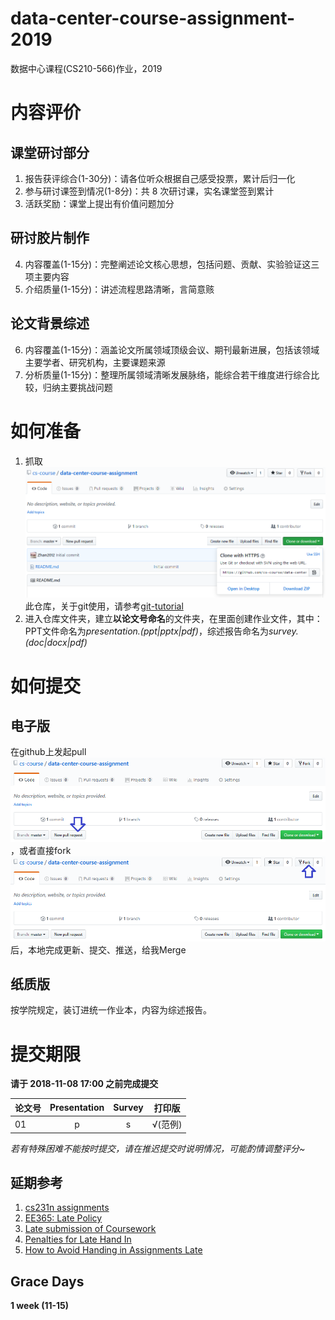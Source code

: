 # data-center-course-assignment-2019

数据中心课程(CS210-566)作业，2019

# 内容评价

## 课堂研讨部分

1. 报告获评综合(1-30分)：请各位听众根据自己感受投票，累计后归一化
2. 参与研讨课签到情况(1-8分)：共 8 次研讨课，实名课堂签到累计
3. 活跃奖励：课堂上提出有价值问题加分

## 研讨胶片制作

4. 内容覆盖(1-15分)：完整阐述论文核心思想，包括问题、贡献、实验验证这三项主要内容
5. 介绍质量(1-15分)：讲述流程思路清晰，言简意赅

## 论文背景综述

6. 内容覆盖(1-15分)：涵盖论文所属领域顶级会议、期刊最新进展，包括该领域主要学者、研究机构，主要课题来源
7. 分析质量(1-15分)：整理所属领域清晰发展脉络，能综合若干维度进行综合比较，归纳主要挑战问题

# 如何准备

1. 抓取![clone](./clone.png?raw=true)此仓库，关于git使用，请参考[git-tutorial](https://github.com/cs-course/git-tutorial)
2. 进入仓库文件夹，建立**以论文号命名**的文件夹，在里面创建作业文件，其中：PPT文件命名为*presentation.(ppt|pptx|pdf)*，综述报告命名为*survey.(doc|docx|pdf)*

# 如何提交

## 电子版

在github上发起pull![pull](./pull-request.png?raw=true)，或者直接fork![fork](./fork.png?raw=true)后，本地完成更新、提交、推送，给我Merge

## 纸质版

按学院规定，装订进统一作业本，内容为综述报告。

# 提交期限

**请于 2018-11-08 17:00 之前完成提交**

| 论文号     | Presentation | Survey | **打印版** |
| :---     | :---: | :---: | :---: |
| 01       |p|s|√(范例)|

*若有特殊困难不能按时提交，请在推迟提交时说明情况，可能酌情调整评分~*

## 延期参考

1. [cs231n assignments](http://vision.stanford.edu/teaching/cs231n/assignments.html)
2. [EE365: Late Policy](https://stanford.edu/class/ee365/late.html)
3. [Late submission of Coursework](https://www2.le.ac.uk/offices/sas2/assessments/late-submission)
4. [Penalties for Late Hand In](http://www.dcs.shef.ac.uk/intranet/teaching/public/assessment/latehandin.html)
5. [How to Avoid Handing in Assignments Late](https://www.wikihow.com/Avoid-Handing-in-Assignments-Late)

## Grace Days

**1 week (11-15)**

